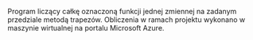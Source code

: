 Program liczący całkę oznaczoną funkcji jednej zmiennej na zadanym przedziale metodą trapezów. Obliczenia w ramach projektu wykonano w maszynie wirtualnej na portalu Microsoft Azure.
